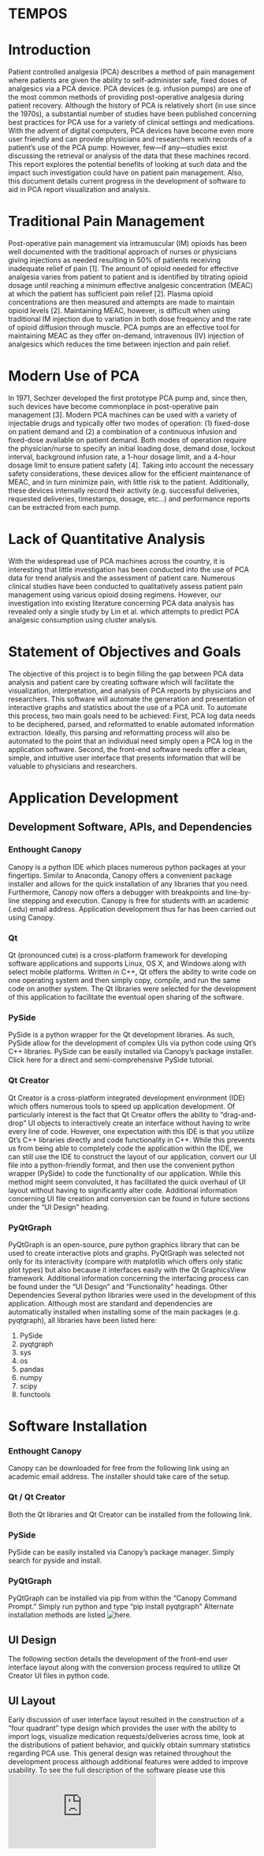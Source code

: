 # TEMPOS
# Introduction
Patient controlled analgesia (PCA) describes a method of pain management where patients are given the ability to self-administer safe, fixed doses of analgesics via a PCA device. PCA devices (e.g. infusion pumps) are one of the most common methods of providing post-operative analgesia during patient recovery. Although the history of PCA is relatively short (in use since the 1970s), a substantial number of studies have been published concerning best practices for PCA use for a variety of clinical settings and medications. With the advent of digital computers, PCA devices have become even more user friendly and can provide physicians and researchers with records of a patient’s use of the PCA pump.  However, few—if any—studies exist discussing the retrieval or analysis of the data that these machines record. This report explores the potential benefits of looking at such data and the impact such investigation could have on patient pain management. Also, this document details current progress in the development of software to aid in PCA report visualization and analysis.
 
# Traditional Pain Management
Post-operative pain management via intramuscular (IM) opioids has been well documented with the traditional approach of nurses or physicians giving injections as needed resulting in 50% of patients receiving inadequate relief of pain [1]. The amount of opioid needed for effective analgesia varies from patient to patient and is identified by titrating opioid dosage until reaching a minimum effective analgesic concentration (MEAC) at which the patient has sufficient pain relief [2]. Plasma opioid concentrations are then measured and attempts are made to maintain opioid levels [2]. Maintaining MEAC, however, is difficult when using traditional IM injection due to variation in both dose frequency and the rate of opioid diffusion through muscle. PCA pumps are an effective tool for maintaining MEAC as they offer on-demand, intravenous (IV) injection of analgesics which reduces the time between injection and pain relief.
# Modern Use of PCA
In 1971, Sechzer developed the first prototype PCA pump and, since then, such devices have become commonplace in post-operative pain management [3]. Modern PCA machines can be used with a variety of injectable drugs and typically offer two modes of operation: (1) fixed-dose on patient demand and (2) a combination of a continuous infusion and fixed-dose available on patient demand. Both modes of operation require the physician/nurse to specify an initial loading dose, demand dose, lockout interval, background infusion rate, a 1-hour dosage limit, and a 4-hour dosage limit to ensure patient safety [4]. Taking into account the necessary safety considerations, these devices allow for the efficient maintenance of MEAC, and in turn minimize pain, with little risk to the patient. Additionally, these devices internally record their activity (e.g. successful deliveries, requested deliveries, timestamps, dosage, etc…) and performance reports can be extracted from each pump.
# Lack of Quantitative Analysis
With the widespread use of PCA machines across the country, it is interesting that little investigation has been conducted into the use of PCA data for trend analysis and the assessment of patient care. Numerous clinical studies have been conducted to qualitatively assess patient pain management using various opioid dosing regimens. However, our investigation into existing literature concerning PCA data analysis has revealed only a single study by Lin et al. which attempts to predict PCA analgesic consumption using cluster analysis.
# Statement of Objectives and Goals
The objective of this project is to begin filling the gap between PCA data analysis and patient care by creating software which will facilitate the visualization, interpretation, and analysis of PCA reports by physicians and researchers. This software will automate the generation and presentation of interactive graphs and statistics about the use of a PCA unit. To automate this process, two main goals need to be achieved: First, PCA log data needs to be deciphered, parsed, and reformatted to enable automated information extraction. Ideally, this parsing and reformatting process will also be automated to the point that an individual need simply open a PCA log in the application software. Second, the front-end software needs offer a clean, simple, and intuitive user interface that presents information that will be valuable to physicians and researchers.
# Application Development
## Development Software, APIs, and Dependencies
### Enthought Canopy
Canopy is a python IDE which places numerous python packages at your fingertips. Similar to Anaconda, Canopy offers a convenient package installer and allows for the quick installation of any libraries that you need. Furthermore, Canopy now offers a debugger with breakpoints and line-by-line stepping and execution. Canopy is free for students with an academic (.edu) email address. Application development thus far has been carried out using Canopy.
### Qt
Qt (pronounced cute) is a cross-platform framework for developing software applications and supports Linux, OS X, and Windows along with select mobile platforms. Written in C++, Qt offers the ability to write code on one operating system and then simply copy, compile, and run the same code on another system. The Qt libraries were selected for the development of this application to facilitate the eventual open sharing of the software.
### PySide
PySide is a python wrapper for the Qt development libraries. As such, PySide allow for the development of complex UIs via python code using Qt’s C++ libraries. PySide can be easily installed via Canopy’s package installer. Click here for a direct and semi-comprehensive PySide tutorial.
### Qt Creator
Qt Creator is a cross-platform integrated development environment (IDE) which offers numerous tools to speed up application development. Of particularly interest is the fact that Qt Creator offers the ability to “drag-and-drop” UI objects to interactively create an interface without having to write every line of code. However, one expectation with this IDE is that you utilize Qt’s C++ libraries directly and code functionality in C++. While this prevents us from being able to completely code the application within the IDE, we can still use the IDE to construct the layout of our application, convert our UI file into a python-friendly format, and then use the convenient python wrapper (PySide) to code the functionality of our application. While this method might seem convoluted, it has facilitated the quick overhaul of UI layout without having to significantly alter code. Additional information concerning UI file creation and conversion can be found in future sections under the “UI Design” heading.
### PyQtGraph
PyQtGraph is an open-source, pure python graphics library that can be used to create interactive plots and graphs. PyQtGraph was selected not only for its interactivity (compare with matplotlib which offers only static plot types) but also because it interfaces easily with the Qt GraphicsView framework. Additional information concerning the interfacing process can be found under the “UI Design” and “Functionality” headings.
Other Dependencies
Several python libraries were used in the development of this application. Although most are standard and dependencies are automatically installed when installing some of the main packages (e.g. pyqtgraph), all libraries have been listed here:

1. PySide
2. pyqtgraph
3. sys
4. os
5. pandas
6. numpy
7. scipy
8. functools
# Software Installation
### Enthought Canopy
Canopy can be downloaded for free from the following link using an academic email address. The installer should take care of the setup.
### Qt / Qt Creator
Both the Qt libraries and Qt Creator can be installed from the following link.
### PySide
PySide can be easily installed via Canopy’s package manager. Simply search for pyside and install.
### PyQtGraph
PyQtGraph can be installed via pip from within the “Canopy Command Prompt.” Simply run python and type “pip install pyqtgraph” Alternate installation methods are listed ![here](http://www.pyqtgraph.org/).
## UI Design
The following section details the development of the front-end user interface layout along with the conversion process required to utilize Qt Creator UI files in python code.
## UI Layout
Early discussion of user interface layout resulted in the construction of a “four quadrant” type design which provides the user with the ability to import logs, visualize medication requests/deliveries across time, look at the distributions of patient behavior, and quickly obtain summary statistics regarding PCA use. This general design was retained throughout the development process although additional features were added to improve usability.
To see the full description of the software please use this ![link](https://github.com/iHealProjects/TEMPOS/files/993646/PCAreadmeFile.pdf)
